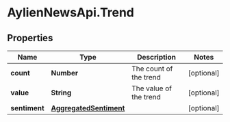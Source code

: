 # AylienNewsApi.Trend

## Properties

Name | Type | Description | Notes
------------ | ------------- | ------------- | -------------
**count** | **Number** | The count of the trend | [optional] 
**value** | **String** | The value of the trend | [optional] 
**sentiment** | [**AggregatedSentiment**](AggregatedSentiment.md) |  | [optional] 


